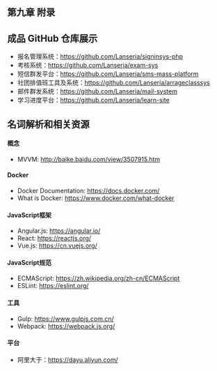 ## 第九章 附录

## 成品 GitHub 仓库展示

- 报名管理系统：https://github.com/Lanseria/signinsys-php
- 考核系统：https://github.com/Lanseria/exam-sys
- 短信群发平台：https://github.com/Lanseria/sms-mass-platform
- 社团排值班工具及系统：https://github.com/Lanseria/arrageclasssys
- 邮件群发系统：https://github.com/Lanseria/mail-system
- 学习进度平台：https://github.com/Lanseria/learn-site

## 名词解析和相关资源

#### 概念

- MVVM: http://baike.baidu.com/view/3507915.htm

#### Docker

- Docker Documentation: https://docs.docker.com/
- What is Docker: https://www.docker.com/what-docker

#### JavaScript框架

- Angular.js: https://angular.io/
- React: https://reactjs.org/
- Vue.js: https://cn.vuejs.org/

#### JavaScript规范

- ECMAScript: https://zh.wikipedia.org/zh-cn/ECMAScript
- ESLint: https://eslint.org/

#### 工具

- Gulp: https://www.gulpjs.com.cn/
- Webpack: https://webpack.js.org/

#### 平台

- 阿里大于：https://dayu.aliyun.com/